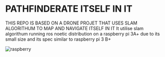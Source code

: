 # PATHFINDERATE ITSELF IN IT
THIS REPO IS BASED ON A DRONE PROJET THAT USES SLAM ALGORITHUM TO MAP AND NAVIGATE ITSELF IN IT
It utilise slam algorithum running ros noetic distribution on a raspberry pi 3A+ due to its small size and its spec similar to raspberry pi 3 B+ 

![raspberry](https://github.com/user-attachments/assets/0f15ca7b-f831-47a2-9168-430ff81eeb69)


